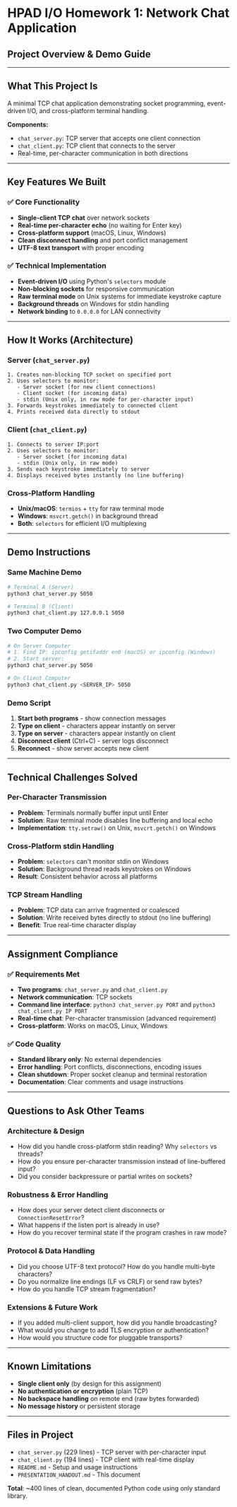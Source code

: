 # HPAD I/O Homework 1: Network Chat Application
## Project Overview & Demo Guide

---

## What This Project Is
A minimal TCP chat application demonstrating socket programming, event-driven I/O, and cross-platform terminal handling.

**Components:**
- `chat_server.py`: TCP server that accepts one client connection
- `chat_client.py`: TCP client that connects to the server
- Real-time, per-character communication in both directions

---

## Key Features We Built

### ✅ Core Functionality
- **Single-client TCP chat** over network sockets
- **Real-time per-character echo** (no waiting for Enter key)
- **Cross-platform support** (macOS, Linux, Windows)
- **Clean disconnect handling** and port conflict management
- **UTF-8 text transport** with proper encoding

### ✅ Technical Implementation
- **Event-driven I/O** using Python's `selectors` module
- **Non-blocking sockets** for responsive communication
- **Raw terminal mode** on Unix systems for immediate keystroke capture
- **Background threads** on Windows for stdin handling
- **Network binding** to `0.0.0.0` for LAN connectivity

---

## How It Works (Architecture)

### Server (`chat_server.py`)
```
1. Creates non-blocking TCP socket on specified port
2. Uses selectors to monitor:
   - Server socket (for new client connections)
   - Client socket (for incoming data)
   - stdin (Unix only, in raw mode for per-character input)
3. Forwards keystrokes immediately to connected client
4. Prints received data directly to stdout
```

### Client (`chat_client.py`)
```
1. Connects to server IP:port
2. Uses selectors to monitor:
   - Server socket (for incoming data)
   - stdin (Unix only, in raw mode)
3. Sends each keystroke immediately to server
4. Displays received bytes instantly (no line buffering)
```

### Cross-Platform Handling
- **Unix/macOS**: `termios` + `tty` for raw terminal mode
- **Windows**: `msvcrt.getch()` in background thread
- **Both**: `selectors` for efficient I/O multiplexing

---

## Demo Instructions

### Same Machine Demo
```bash
# Terminal A (Server)
python3 chat_server.py 5050

# Terminal B (Client)  
python3 chat_client.py 127.0.0.1 5050
```

### Two Computer Demo
```bash
# On Server Computer
# 1. Find IP: ipconfig getifaddr en0 (macOS) or ipconfig (Windows)
# 2. Start server:
python3 chat_server.py 5050

# On Client Computer
python3 chat_client.py <SERVER_IP> 5050
```

### Demo Script
1. **Start both programs** - show connection messages
2. **Type on client** - characters appear instantly on server
3. **Type on server** - characters appear instantly on client  
4. **Disconnect client** (Ctrl+C) - server logs disconnect
5. **Reconnect** - show server accepts new client

---

## Technical Challenges Solved

### Per-Character Transmission
- **Problem**: Terminals normally buffer input until Enter
- **Solution**: Raw terminal mode disables line buffering and local echo
- **Implementation**: `tty.setraw()` on Unix, `msvcrt.getch()` on Windows

### Cross-Platform stdin Handling
- **Problem**: `selectors` can't monitor stdin on Windows
- **Solution**: Background thread reads keystrokes on Windows
- **Result**: Consistent behavior across all platforms

### TCP Stream Handling
- **Problem**: TCP data can arrive fragmented or coalesced
- **Solution**: Write received bytes directly to stdout (no line buffering)
- **Benefit**: True real-time character display

---

## Assignment Compliance

### ✅ Requirements Met
- **Two programs**: `chat_server.py` and `chat_client.py`
- **Network communication**: TCP sockets
- **Command line interface**: `python3 chat_server.py PORT` and `python3 chat_client.py IP PORT`
- **Real-time chat**: Per-character transmission (advanced requirement)
- **Cross-platform**: Works on macOS, Linux, Windows

### ✅ Code Quality
- **Standard library only**: No external dependencies
- **Error handling**: Port conflicts, disconnections, encoding issues
- **Clean shutdown**: Proper socket cleanup and terminal restoration
- **Documentation**: Clear comments and usage instructions

---

## Questions to Ask Other Teams

### Architecture & Design
- How did you handle cross-platform stdin reading? Why `selectors` vs threads?
- How do you ensure per-character transmission instead of line-buffered input?
- Did you consider backpressure or partial writes on sockets?

### Robustness & Error Handling  
- How does your server detect client disconnects or `ConnectionResetError`?
- What happens if the listen port is already in use?
- How do you recover terminal state if the program crashes in raw mode?

### Protocol & Data Handling
- Did you choose UTF-8 text protocol? How do you handle multi-byte characters?
- Do you normalize line endings (LF vs CRLF) or send raw bytes?
- How do you handle TCP stream fragmentation?

### Extensions & Future Work
- If you added multi-client support, how did you handle broadcasting?
- What would you change to add TLS encryption or authentication?
- How would you structure code for pluggable transports?

---

## Known Limitations
- **Single client only** (by design for this assignment)
- **No authentication or encryption** (plain TCP)
- **No backspace handling** on remote end (raw bytes forwarded)
- **No message history** or persistent storage

---

## Files in Project
- `chat_server.py` (229 lines) - TCP server with per-character input
- `chat_client.py` (194 lines) - TCP client with real-time display  
- `README.md` - Setup and usage instructions
- `PRESENTATION_HANDOUT.md` - This document

**Total**: ~400 lines of clean, documented Python code using only standard library.
